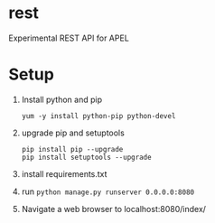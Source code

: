 # rest
Experimental REST API for APEL

# Setup
1. Install python and pip
    
    ```
    yum -y install python-pip python-devel
    ```
    
2. upgrade pip and setuptools
    
    ```
    pip install pip --upgrade
    pip install setuptools --upgrade
    ```
    
3. install requirements.txt

4. run `python manage.py runserver 0.0.0.0:8080`

5. Navigate a web browser to localhost:8080/index/
